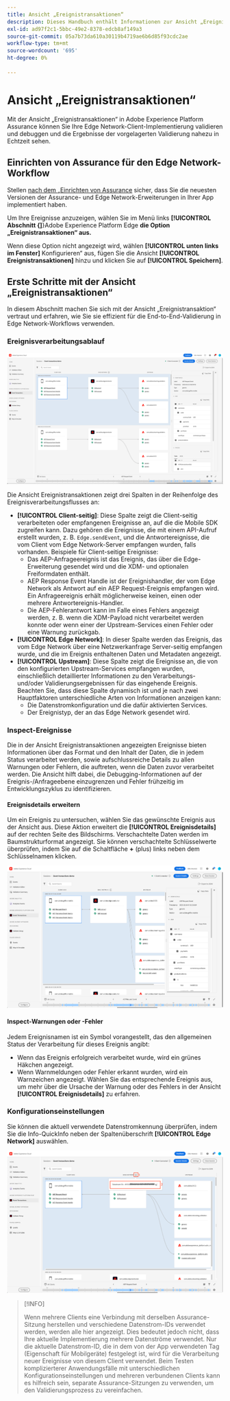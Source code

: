 ```yaml
---
title: Ansicht „Ereignistransaktionen“
description: Dieses Handbuch enthält Informationen zur Ansicht „Ereignistransaktionen“ in Adobe Experience Platform Assurance.
exl-id: ad97f2c1-5bbc-49e2-8378-edcb8af149a3
source-git-commit: 05a7b73da610a30119b4719ae6b6d85f93cdc2ae
workflow-type: tm+mt
source-wordcount: '695'
ht-degree: 0%

---
```


# Ansicht „Ereignistransaktionen“

Mit der Ansicht „Ereignistransaktionen“ in Adobe Experience Platform Assurance können Sie Ihre Edge Network-Client-Implementierung validieren und debuggen und die Ergebnisse der vorgelagerten Validierung nahezu in Echtzeit sehen.

## Einrichten von Assurance für den Edge Network-Workflow

Stellen [ nach dem „Einrichten von Assurance](../tutorials/implement-assurance.md) sicher, dass Sie die neuesten Versionen der Assurance- und Edge Network-Erweiterungen in Ihrer App implementiert haben.

Um Ihre Ereignisse anzuzeigen, wählen Sie im Menü links **[!UICONTROL Abschnitt {]**}Adobe Experience Platform Edge **die Option „Ereignistransaktionen“ aus.**

Wenn diese Option nicht angezeigt wird, wählen **[!UICONTROL unten links im Fenster]** Konfigurieren“ aus, fügen Sie die Ansicht **[!UICONTROL Ereignistransaktionen]** hinzu und klicken Sie auf **[!UICONTROL Speichern]**.

## Erste Schritte mit der Ansicht „Ereignistransaktionen“

In diesem Abschnitt machen Sie sich mit der Ansicht „Ereignistransaktion“ vertraut und erfahren, wie Sie sie effizient für die End-to-End-Validierung in Edge Network-Workflows verwenden.

### Ereignisverarbeitungsablauf

![Ansicht „Ereignistransaktionen“](./images/event-transactions/event-transactions-view.png)

Die Ansicht Ereignistransaktionen zeigt drei Spalten in der Reihenfolge des Ereignisverarbeitungsflusses an:

- **[!UICONTROL Client-seitig]**: Diese Spalte zeigt die Client-seitig verarbeiteten oder empfangenen Ereignisse an, auf die die Mobile SDK zugreifen kann. Dazu gehören die Ereignisse, die mit einem API-Aufruf erstellt wurden, z. B. `Edge.sendEvent`, und die Antwortereignisse, die vom Client vom Edge Network-Server empfangen wurden, falls vorhanden. Beispiele für Client-seitige Ereignisse:
   - Das AEP-Anfrageereignis ist das Ereignis, das über die Edge-Erweiterung gesendet wird und die XDM- und optionalen Freiformdaten enthält.
   - AEP Response Event Handle ist der Ereignishandler, der vom Edge Network als Antwort auf ein AEP Request-Ereignis empfangen wird. Ein Anfrageereignis erhält möglicherweise keinen, einen oder mehrere Antwortereignis-Handler.
   - Die AEP-Fehlerantwort kann im Falle eines Fehlers angezeigt werden, z. B. wenn die XDM-Payload nicht verarbeitet werden konnte oder wenn einer der Upstream-Services einen Fehler oder eine Warnung zurückgab.
- **[!UICONTROL Edge Network]**: In dieser Spalte werden das Ereignis, das vom Edge Network über eine Netzwerkanfrage Server-seitig empfangen wurde, und die im Ereignis enthaltenen Daten und Metadaten angezeigt.
- **[!UICONTROL Upstream]**: Diese Spalte zeigt die Ereignisse an, die von den konfigurierten Upstream-Services empfangen wurden, einschließlich detaillierter Informationen zu den Verarbeitungs- und/oder Validierungsergebnissen für das eingehende Ereignis.
Beachten Sie, dass diese Spalte dynamisch ist und je nach zwei Hauptfaktoren unterschiedliche Arten von Informationen anzeigen kann:
   - Die Datenstromkonfiguration und die dafür aktivierten Services.
   - Der Ereignistyp, der an das Edge Network gesendet wird.

### Inspect-Ereignisse

Die in der Ansicht Ereignistransaktionen angezeigten Ereignisse bieten Informationen über das Format und den Inhalt der Daten, die in jedem Status verarbeitet werden, sowie aufschlussreiche Details zu allen Warnungen oder Fehlern, die auftreten, wenn die Daten zuvor verarbeitet werden. Die Ansicht hilft dabei, die Debugging-Informationen auf der Ereignis-/Anfrageebene einzugrenzen und Fehler frühzeitig im Entwicklungszyklus zu identifizieren.

#### Ereignisdetails erweitern

Um ein Ereignis zu untersuchen, wählen Sie das gewünschte Ereignis aus der Ansicht aus. Diese Aktion erweitert die **[!UICONTROL Ereignisdetails]** auf der rechten Seite des Bildschirms.
Verschachtelte Daten werden im Baumstrukturformat angezeigt. Sie können verschachtelte Schlüsselwerte überprüfen, indem Sie auf die Schaltfläche **+** (plus) links neben dem Schlüsselnamen klicken.

![Ereignisdetails](./images/event-transactions/event-details.png)

#### Inspect-Warnungen oder -Fehler

Jedem Ereignisnamen ist ein Symbol vorangestellt, das den allgemeinen Status der Verarbeitung für dieses Ereignis angibt:

- Wenn das Ereignis erfolgreich verarbeitet wurde, wird ein grünes Häkchen angezeigt.
- Wenn Warnmeldungen oder Fehler erkannt wurden, wird ein Warnzeichen angezeigt. Wählen Sie das entsprechende Ereignis aus, um mehr über die Ursache der Warnung oder des Fehlers in der Ansicht **[!UICONTROL Ereignisdetails]** zu erfahren.

### Konfigurationseinstellungen

Sie können die aktuell verwendete Datenstromkennung überprüfen, indem Sie die Info-QuickInfo neben der Spaltenüberschrift **[!UICONTROL Edge Network]** auswählen.

![Anzeigen der Datenstrom-ID](./images/event-transactions/show-datastream-id.png)

>[!INFO]
>
>Wenn mehrere Clients eine Verbindung mit derselben Assurance-Sitzung herstellen und verschiedene Datenstrom-IDs verwendet werden, werden alle hier angezeigt. Dies bedeutet jedoch nicht, dass Ihre aktuelle Implementierung mehrere Datenströme verwendet. Nur die aktuelle Datenstrom-ID, die in dem von der App verwendeten Tag (Eigenschaft für Mobilgeräte) festgelegt ist, wird für die Verarbeitung neuer Ereignisse von diesem Client verwendet. Beim Testen komplizierterer Anwendungsfälle mit unterschiedlichen Konfigurationseinstellungen und mehreren verbundenen Clients kann es hilfreich sein, separate Assurance-Sitzungen zu verwenden, um den Validierungsprozess zu vereinfachen.
